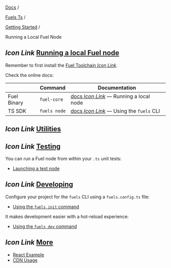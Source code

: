 [Docs](https://docs.fuel.network/) /

[Fuels Ts](https://docs.fuel.network/docs/fuels-ts/) /

[Getting Started](https://docs.fuel.network/docs/fuels-ts/getting-started/) /

Running a Local Fuel Node

## _Icon Link_ [Running a local Fuel node](https://docs.fuel.network/docs/fuels-ts/getting-started/running-a-local-fuel-node/\#running-a-local-fuel-node)

Remember to first install the [Fuel Toolchain _Icon Link_](https://docs.fuel.network/guides/installation/).

Check the online docs:

|  | Command | Documentation |
| --- | --- | --- |
| Fuel Binary | `fuel-core` | [docs _Icon Link_](https://docs.fuel.network/docs/node-operator/fuel-ignition/local-node/) — Running a local node |
| TS SDK | `fuels node` | [docs _Icon Link_](https://docs.fuel.network/docs/fuels-ts/fuels-cli/commands/#fuels-node) — Using the `fuels` CLI |

## _Icon Link_ [Utilities](https://docs.fuel.network/docs/fuels-ts/getting-started/running-a-local-fuel-node/\#utilities)

## _Icon Link_ [Testing](https://docs.fuel.network/docs/fuels-ts/getting-started/running-a-local-fuel-node/\#testing)

You can run a Fuel node from within your `.ts` unit tests:

- [Launching a test node](https://docs.fuel.network/docs/fuels-ts/testing/launching-a-test-node/)

## _Icon Link_ [Developing](https://docs.fuel.network/docs/fuels-ts/getting-started/running-a-local-fuel-node/\#developing)

Configure your project for the `fuels` CLI using a `fuels.config.ts` file:

- [Using the `fuels init` command](https://docs.fuel.network/docs/fuels-ts/fuels-cli/commands/#fuels-init)

It makes development easier with a hot-reload experience:

- [Using the `fuels dev` command](https://docs.fuel.network/docs/fuels-ts/fuels-cli/commands/#fuels-dev)

## _Icon Link_ [More](https://docs.fuel.network/docs/fuels-ts/getting-started/running-a-local-fuel-node/\#more)

- [React Example](https://docs.fuel.network/docs/fuels-ts/getting-started/react-example/)
- [CDN Usage](https://docs.fuel.network/docs/fuels-ts/getting-started/cdn-usage/)